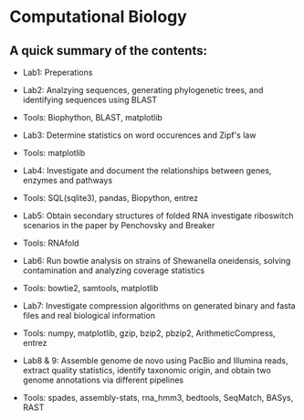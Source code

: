 # Computational Biology

## A quick summary of the contents:

* Lab1: Preperations

* Lab2: Analzying sequences, generating	phylogenetic trees, and identifying sequences using BLAST
* Tools: Biophython, BLAST, matplotlib

* Lab3: Determine statistics on word occurences and Zipf's law
* Tools: matplotlib

* Lab4: Investigate and document the relationships between genes, enzymes and pathways
* Tools: SQL(sqlite3), pandas, Biopython, entrez

* Lab5: Obtain secondary structures of folded RNA investigate riboswitch scenarios in the paper by Penchovsky and Breaker
* Tools: RNAfold

* Lab6: Run bowtie analysis on strains of Shewanella oneidensis, solving contamination and analyzing coverage statistics
* Tools: bowtie2, samtools, matplotlib

* Lab7: Investigate compression algorithms on generated binary and fasta files and real biological information
* Tools: numpy, matplotlib, gzip, bzip2, pbzip2, ArithmeticCompress, entrez

* Lab8 & 9: Assemble genome de novo using PacBio and Illumina reads, extract quality statistics, identify taxonomic origin, and obtain two genome annotations via different pipelines
* Tools: spades, assembly-stats, rna_hmm3, bedtools, SeqMatch, BASys, RAST
